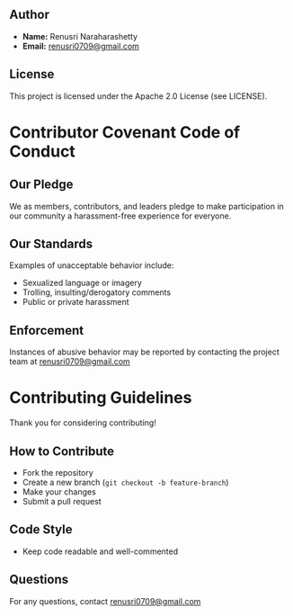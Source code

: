 
## Author

- **Name:** Renusri Naraharashetty
- **Email:** renusri0709@gmail.com


## License

This project is licensed under the Apache 2.0 License (see LICENSE).


# Contributor Covenant Code of Conduct

## Our Pledge

We as members, contributors, and leaders pledge to make participation in our community a harassment-free experience for everyone.

## Our Standards

Examples of unacceptable behavior include:

* Sexualized language or imagery
* Trolling, insulting/derogatory comments
* Public or private harassment

## Enforcement

Instances of abusive behavior may be reported by contacting the project team at renusri0709@gmail.com

# Contributing Guidelines

Thank you for considering contributing!

## How to Contribute

- Fork the repository
- Create a new branch (`git checkout -b feature-branch`)
- Make your changes
- Submit a pull request

## Code Style

- Keep code readable and well-commented

## Questions

For any questions, contact renusri0709@gmail.com
